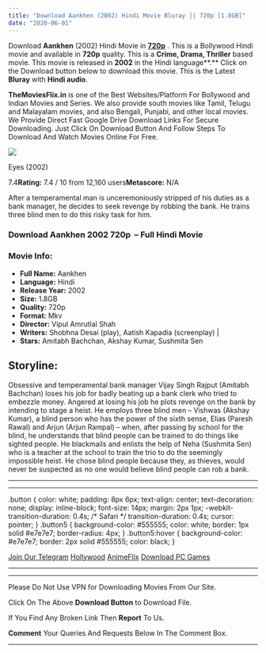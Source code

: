 ```yaml
---
title: "Download Aankhen (2002) Hindi Movie Bluray || 720p [1.8GB]"
date: "2020-06-01"
---
```


Download **Aankhen** (2002) Hindi Movie in [**720p**](https://1moviesflix.com/720p-movies/) . This is a Bollywood Hindi movie and available in **720p** quality. This is a **Crime, Drama, Thriller** based movie. This movie is released in **2002** in the Hindi language**.** Click on the Download button below to download this movie. This is the Latest **Bluray** with **Hindi audio**.

**TheMoviesFlix.in** is one of the Best Websites/Platform For Bollywood and Indian Movies and Series. We also provide south movies like Tamil, Telugu and Malayalam movies, and also Bengali, Punjabi, and other local movies. We Provide Direct Fast Google Drive Download Links For Secure Downloading. Just Click On Download Button And Follow Steps To Download And Watch Movies Online For Free.

[![](https://m.media-amazon.com/images/M/MV5BMzAxODFhMzItZjI1OS00MmI0LThhNGItYzU5NWM2ZGM4ZDIyXkEyXkFqcGdeQXVyODE5NzE3OTE@._V1_SX300.jpg)](https://www.imdb.com/title/tt0306434/ "Eyes")

Eyes (2002)

7.4**Rating:** 7.4 / 10 from 12,160 users**Metascore:** N/A

After a temperamental man is unceremoniously stripped of his duties as a bank manager, he decides to seek revenge by robbing the bank. He trains three blind men to do this risky task for him.

### Download Aankhen 2002 720p  – Full Hindi Movie

### Movie Info:

- **Full Name:** Aankhen
- **Language:** Hindi
- **Release Year:** 2002
- **Size:** 1.8GB
- **Quality:** 720p
- **Format:** Mkv
- **Director:** Vipul Amrutlal Shah
- **Writers:** Shobhna Desai (play), Aatish Kapadia (screenplay) |
- **Stars:** Amitabh Bachchan, Akshay Kumar, Sushmita Sen

## Storyline:

Obsessive and temperamental bank manager Vijay Singh Rajput (Amitabh Bachchan) loses his job for badly beating up a bank clerk who tried to embezzle money. Angered at losing his job he plots revenge on the bank by intending to stage a heist. He employs three blind men – Vishwas (Akshay Kumar), a blind person who has the power of the sixth sense, Elias (Paresh Rawal) and Arjun (Arjun Rampal) – when, after passing by school for the blind, he understands that blind people can be trained to do things like sighted people. He blackmails and enlists the help of Neha (Sushmita Sen) who is a teacher at the school to train the trio to do the seemingly impossible heist. He chose blind people because they, as thieves, would never be suspected as no one would believe blind people can rob a bank.

* * *

* * *

.button { color: white; padding: 8px 6px; text-align: center; text-decoration: none; display: inline-block; font-size: 14px; margin: 2px 1px; -webkit-transition-duration: 0.4s; /\* Safari \*/ transition-duration: 0.4s; cursor: pointer; } .button5 { background-color: #555555; color: white; border: 1px solid #e7e7e7; border-radius: 4px; } .button5:hover { background-color: #e7e7e7; border: 2px solid #555555; color: black; }

[Join Our Telegram](http://gdrivepro.xyz/join.php) [Hollywood](https://moviesverse.com/) [AnimeFlix](https://animeflix.in/) [Download PC Games](https://gamesflix.net/)  

* * *

* * *

  

Please Do Not Use VPN for Downloading Movies From Our Site.

Click On The Above **Download Button** to Download File.

If You Find Any Broken Link Then **Report** To Us.

**Comment** Your Queries And Requests Below In The Comment Box.

* * *
